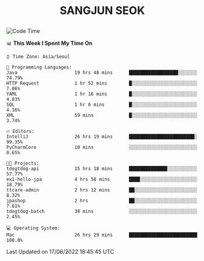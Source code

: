 <h1>
 <p align="center">
   SANGJUN SEOK
 </p>
</h1>

<!--START_SECTION:waka-->
![Code Time](http://img.shields.io/badge/Code%20Time-0%20secs-blue)

📊 **This Week I Spent My Time On** 

```text
⌚︎ Time Zone: Asia/Seoul

💬 Programming Languages: 
Java                     19 hrs 48 mins      ██████████████████░░░░░░░   74.79% 
HTTP Request             1 hr 52 mins        █░░░░░░░░░░░░░░░░░░░░░░░░   7.06% 
YAML                     1 hr 16 mins        █░░░░░░░░░░░░░░░░░░░░░░░░   4.83% 
SQL                      1 hr 6 mins         █░░░░░░░░░░░░░░░░░░░░░░░░   4.16% 
XML                      59 mins             █░░░░░░░░░░░░░░░░░░░░░░░░   3.74%

🔥 Editors: 
IntelliJ                 26 hrs 19 mins      ████████████████████████░   99.35% 
PyCharmCore              10 mins             ░░░░░░░░░░░░░░░░░░░░░░░░░   0.65%

🐱‍💻 Projects: 
tdogtdog-api             15 hrs 18 mins      ██████████████░░░░░░░░░░░   57.77% 
ex1-hello-jpa            4 hrs 58 mins       ████░░░░░░░░░░░░░░░░░░░░░   18.79% 
ttcare-admin             2 hrs 12 mins       ██░░░░░░░░░░░░░░░░░░░░░░░   8.32% 
jpashop                  2 hrs               ██░░░░░░░░░░░░░░░░░░░░░░░   7.61% 
tdogtdog-batch           38 mins             ░░░░░░░░░░░░░░░░░░░░░░░░░   2.45%

💻 Operating System: 
Mac                      26 hrs 29 mins      █████████████████████████   100.0%

```


 Last Updated on 17/06/2022 18:45:45 UTC
<!--END_SECTION:waka-->
